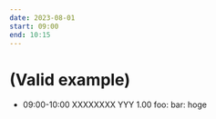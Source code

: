 ```yaml
---
date: 2023-08-01
start: 09:00
end: 10:15
---
```


# (Valid example)

- 09:00-10:00 XXXXXXXX YYY 1.00 foo: bar: hoge

